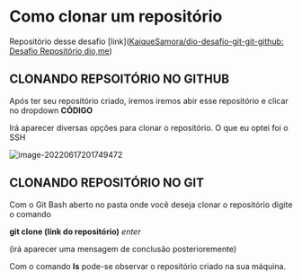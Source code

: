 # **Como clonar um repositório**
Repositório desse desafio [link]([KaiqueSamora/dio-desafio-git-git-github: Desafio Repositório dio,me](https://github.com/KaiqueSamora/dio-desafio-git-github))

## CLONANDO REPSOITÓRIO NO GITHUB 

Após ter seu repositório criado, iremos iremos abir esse repositório e clicar no dropdown **CÓDIGO**

Irá aparecer diversas opções para clonar o repositório. O que eu optei foi o SSH

![image-20220617201749472](C:\Users\MICROSOFT\AppData\Roaming\Typora\typora-user-images\image-20220617201749472.png)

## CLONANDO REPOSITÓRIO NO GIT

Com o  Git Bash aberto no pasta onde você deseja clonar o repositório digite o comando 

**git clone (link do repositório)** _enter_

(irá aparecer uma mensagem de conclusão posterioremente)

Com o comando **ls** pode-se observar o repositório criado na sua máquina.


